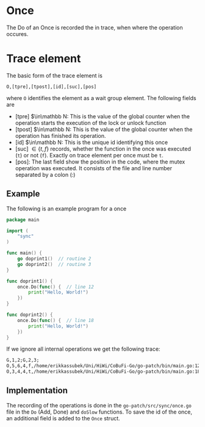 # Once
The Do of an Once is recorded the in trace, when where the operation occures.

# Trace element
The basic form of the trace element is
```
O,[tpre],[tpost],[id],[suc],[pos]
```
where `O` identifies the element as a wait group element. The following 
fields are 

- [tpre] $\in\mathbb N: This is the value of the global counter when the operation starts
the execution of the lock or unlock function
- [tpost] $\in\mathbb N: This is the value of the global counter when the operation has finished
its operation.
- [id] $\in\mathbb N: This is the unique id identifying this once
- [suc] $\in \{t, f\}$ records, whether the function in the once was 
executed (`t`) or not (`f`). Exactly on trace element per once must be `t`.
- [pos]: The last field show the position in the code, where the mutex operation 
was executed. It consists of the file and line number separated by a colon (:)

## Example
The following is an example program for a once
```go
package main

import (
    "sync"
)

func main() {
    go doprint1()  // routine 2
    go doprint2()  // routine 3
}

func doprint1() {
    once.Do(func() {  // line 12
        print("Hello, World!")
    })
}

func doprint2() {
	once.Do(func() {  // line 18
		print("Hello, World!")
	})
}
```

If we ignore all internal operations we get the following trace:
```txt
G,1,2;G,2,3;
O,5,6,4,f,/home/erikkassubek/Uni/HiWi/CoBuFi-Go/go-patch/bin/main.go:12;
O,3,4,4,t,/home/erikkassubek/Uni/HiWi/CoBuFi-Go/go-patch/bin/main.go:18;
```

## Implementation
The recording of the operations is done in the `go-patch/src/sync/once.go` file in the `Do` (Add, Done) and `doSlow` functions. To save the id of the once, an additional field is added to the `Once` struct.